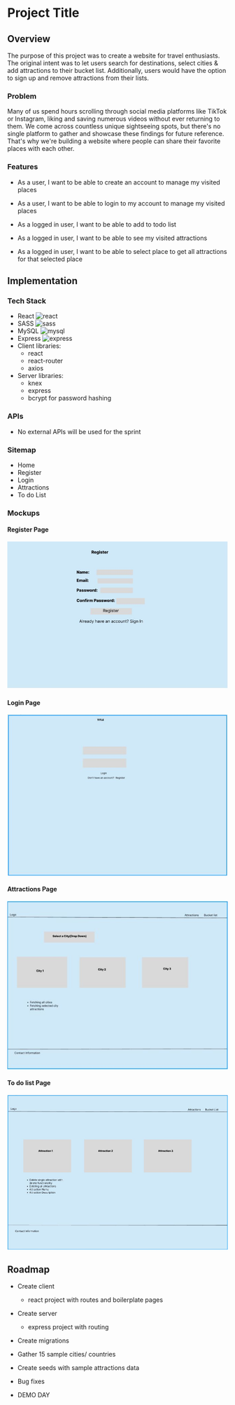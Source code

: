 # Project Title



## Overview

The purpose of this project was to create a website for travel enthusiasts. The original intent was to let users search for destinations, select cities & add attractions to their bucket list. Additionally, users would have the option to sign up and remove attractions from their lists.

### Problem

Many of us spend hours scrolling through social media platforms like TikTok or Instagram, liking and saving numerous videos without ever returning to them. We come across countless unique sightseeing spots, but there's no single platform to gather and showcase these findings for future reference. That's why we're building a website where people can share their favorite places with each other.

### Features

- As a user, I want to be able to create an account to manage my visited places
- As a user, I want to be able to login to my account to manage my visited places

- As a logged in user, I want to be able to add to todo list
- As a logged in user, I want to be able to see my visited attractions
- As a logged in user, I want to be able to select place to get all attractions for that selected place


## Implementation

### Tech Stack

- React <img src="react_logo.png" alt="react" width="2rem" height="2rem">
- SASS  <img src="sass_logo.png" alt="sass" width="2rem" height="2rem">
- MySQL  <img src="mysql_logo.png" alt="mysql" width="2rem" height="2rem">
- Express  <img src="express_logo.png" alt="express" width="2rem" height="2rem">
- Client libraries: 
    - react
    - react-router
    - axios
- Server libraries:
    - knex
    - express
    - bcrypt for password hashing

### APIs

- No external APIs will be used for the sprint

### Sitemap

- Home 
- Register
- Login
- Attractions
- To do List

### Mockups

#### Register Page
![alt text](README-images/Register.JPG)

#### Login Page
![alt text](README-images/Login.JPG)

#### Attractions Page
![alt text](README-images/Attractions.JPG)

#### To do list Page
![alt text](README-images/BucketList.JPG)

## Roadmap

- Create client
    - react project with routes and boilerplate pages

- Create server
    - express project with routing

- Create migrations

- Gather 15 sample cities/ countries

- Create seeds with sample attractions data

- Bug fixes

- DEMO DAY



